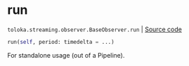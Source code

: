 # run
`toloka.streaming.observer.BaseObserver.run` | [Source code](https://github.com/Toloka/toloka-kit/blob/v0.1.25/src/streaming/observer.py#L74)

```python
run(self, period: timedelta = ...)
```

For standalone usage (out of a Pipeline).

